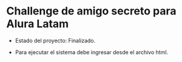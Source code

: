 # <h1> Challenge de amigo secreto para Alura Latam </h1>

- Estado del proyecto: Finalizado.

- Para ejecutar el sistema debe ingresar desde el archivo html.

  
